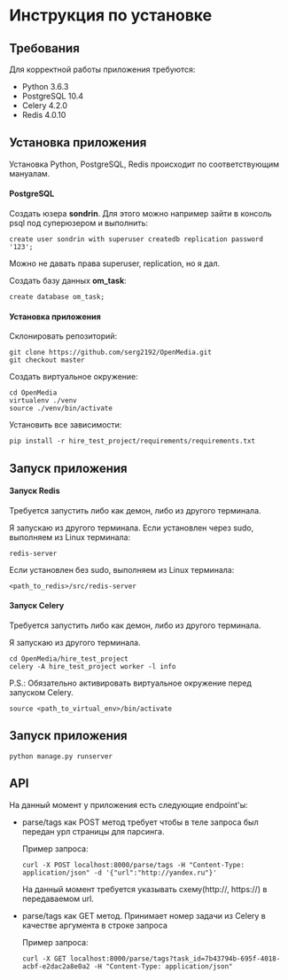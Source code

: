 # Инструкция по установке

## Требования

Для корректной работы приложения требуются:

- Python 3.6.3
- PostgreSQL 10.4
- Celery 4.2.0
- Redis 4.0.10

## Установка приложения

Установка Python, PostgreSQL, Redis происходит по соответствующим мануалам.

#### PostgreSQL
Создать юзера **sondrin**. Для этого можно например зайти в консоль psql под суперюзером и выполнить:
```
create user sondrin with superuser createdb replication password '123';
```

Можно не давать права superuser, replication, но я дал.

Создать базу данных **om_task**:
```
create database om_task;
```

#### Установка приложения

Склонировать репозиторий:

```
git clone https://github.com/serg2192/OpenMedia.git
git checkout master
```

Создать виртуальное окружение:

```
cd OpenMedia
virtualenv ./venv
source ./venv/bin/activate
```

Установить все зависимости:
```
pip install -r hire_test_project/requirements/requirements.txt
```

## Запуск приложения
#### Запуск Redis

Требуется запустить либо как демон, либо из другого терминала.

Я запускаю из другого терминала.
Если установлен через sudo, выполняем из Linux терминала:

```
redis-server
```

Если установлен без sudo, выполняем из Linux терминала:

```
<path_to_redis>/src/redis-server
```

#### Запуск Celery

Требуется запустить либо как демон, либо из другого терминала.

Я запускаю из другого терминала.

```
cd OpenMedia/hire_test_project
celery -A hire_test_project worker -l info
```

P.S.:
Обязательно активировать виртуальное окружение перед запуском Celery.

```
source <path_to_virtual_env>/bin/activate
```

## Запуск приложения

```
python manage.py runserver
```

## API

На данный момент у приложения есть следующие endpoint'ы:
- parse/tags как POST метод требует чтобы в теле запроса был передан урл страницы для парсинга.

    Пример запроса:
    ```
    curl -X POST localhost:8000/parse/tags -H "Content-Type: application/json" -d '{"url":"http://yandex.ru"}'
    ```
    На данный момент требуется указывать схему(http://, https://) в передаваемом url.
- parse/tags как GET метод. Принимает номер задачи из Celery в качестве аргумента в строке запроса

    Пример запроса:
    ```
    curl -X GET localhost:8000/parse/tags?task_id=7b43794b-695f-4018-acbf-e2dac2a8e0a2 -H "Content-Type: application/json"
    ```